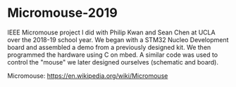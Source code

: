 # Micromouse-2019

IEEE Micromouse project I did with Philip Kwan and Sean Chen at UCLA over the 2018-19 school year. We began with a STM32 Nucleo Development board and assembled a demo from a previously designed kit. We then programmed the hardware using C on mbed. A similar code was used to control the "mouse" we later designed ourselves (schematic and board).

Micromouse: https://en.wikipedia.org/wiki/Micromouse
